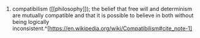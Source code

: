 1. compatibilism ([[philosophy]]); the belief that free will and determinism are mutually compatible and that it is possible to believe in both without being logically inconsistent.^[https://en.wikipedia.org/wiki/Compatibilism#cite_note-1]